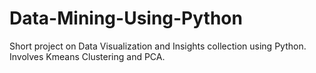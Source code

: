 # Data-Mining-Using-Python

Short project on Data Visualization and Insights collection using Python. Involves Kmeans Clustering and PCA.

